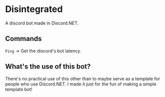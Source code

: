 # Disintegrated
A discord bot made in Discord.NET.

## Commands
`Ping` -> Get the discord's bot latency.

## What's the use of this bot?
There's no practical use of this other than to maybe serve as a template for people who use Discord.NET. I made it just for the fun of making a simple template bot!
